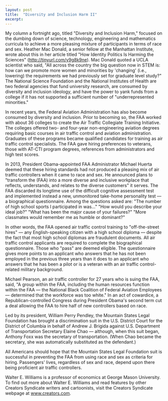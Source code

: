 ```yaml
---
layout: post
title:  "Diversity and Inclusion Harm II"
excerpt:
---
```




My column a fortnight ago, titled "Diversity and Inclusion Harm," focused on the dumbing down of science, technology, engineering and mathematics curricula to achieve a more pleasing mixture of participants in terms of race and sex. Heather Mac Donald, a senior fellow at the Manhattan Institute, wrote about this in her article titled "How Identity Politics Is Harming the Sciences" (http://tinyurl.com/y9g8k9ne). Mac Donald quoted a UCLA scientist who said, "All across the country the big question now in STEM is: how can we promote more women and minorities by 'changing' (i.e., lowering) the requirements we had previously set for graduate level study?" The National Science Foundation and the National Institutes of Health are two federal agencies that fund university research, are consumed by diversity and inclusion ideology, and have the power to yank funds from a college if it has not supported a sufficient number of "underrepresented minorities."

In recent years, the Federal Aviation Administration has also become consumed by diversity and inclusion. Prior to becoming so, the FAA worked with about 36 colleges to create the Air Traffic Collegiate Training Initiative. The colleges offered two- and four-year non-engineering aviation degrees requiring basic courses in air traffic control and aviation administration. Graduates of these programs became qualified candidates for training as air traffic control specialists. The FAA gave hiring preferences to veterans, those with AT-CTI program degrees, references from administrators and high test scores.

In 2013, President Obama-appointed FAA Administrator Michael Huerta deemed that these hiring standards had not produced a pleasing mix of air traffic controllers when it came to race and sex. He announced plans to "transform the (FAA) into a more diverse and inclusive workplace that reflects, understands, and relates to the diverse customers" it serves. The FAA discarded its longtime use of the difficult cognitive assessment test and implemented instead a new, unmonitored take-home personality test — a biographical questionnaire. Among the questions asked are: "The number of high school sports I participated in was..." "How would you describe your ideal job?" "What has been the major cause of your failures?" "More classmates would remember me as humble or dominant?"

In other words, the FAA opened air traffic control training to "off-the-street hires" — any English-speaking citizen with a high school diploma — despite the fact that most high school diplomas are fraudulent documents. All air traffic control applicants are required to complete the biographical questionnaire. Those who "pass" are deemed eligible. The questionnaire gives more points to an applicant who answers that he has not been employed in the previous three years than it does to an applicant who answers that he has been a pilot or is a veteran with an air traffic control-related military background.

Michael Pearson, an air traffic controller for 27 years who is suing the FAA, said, "A group within the FAA, including the human resources function within the FAA — the National Black Coalition of Federal Aviation Employees — determined that the workforce was too white." In an act of cowardice, a Republican-controlled Congress during President Obama's second term cut a deal allowing the FAA to hire half of new controllers based on race.



Led by its president, William Perry Pendley, the Mountain States Legal Foundation has brought a discrimination suit in the U.S. District Court for the District of Columbia in behalf of Andrew J. Brigida against U.S. Department of Transportation Secretary Elaine Chao — although, when this suit began, Anthony Foxx was the secretary of transportation. (When Chao became the secretary, she was automatically substituted as the defendant.)

All Americans should hope that the Mountain States Legal Foundation suit is successful in preventing the FAA from using race and sex as criteria for hiring. Passengers' lives, regardless of sex and race, depend upon there being proficient air traffic controllers.

Walter E. Williams is a professor of economics at George Mason University. To find out more about Walter E. Williams and read features by other Creators Syndicate writers and cartoonists, visit the Creators Syndicate webpage at www.creators.com.
